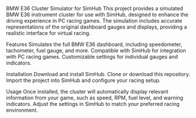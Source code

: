 BMW E36 Cluster Simulator for SimHub
This project provides a simulated BMW E36 instrument cluster for use with SimHub, designed to enhance the driving experience in PC racing games. The simulation includes accurate representations of the original dashboard gauges and displays, providing a realistic interface for virtual racing.

Features
Simulates the full BMW E36 dashboard, including speedometer, tachometer, fuel gauge, and more.
Compatible with SimHub for integration with PC racing games.
Customizable settings for individual gauges and indicators.

Installation
Download and install SimHub.
Clone or download this repository.
Import the project into SimHub and configure your racing setup.

Usage
Once installed, the cluster will automatically display relevant information from your game, such as speed, RPM, fuel level, and warning indicators. Adjust the settings in SimHub to match your preferred racing environment.
